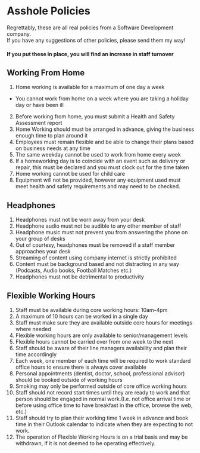 # Asshole Policies

Regrettably, these are all real policies from a Software Development company.  
If you have any suggestions of other policies, please send them my way!  
#### If you put these in place, you will find an increase in staff turnover  

## Working From Home

1. Home working is available for a maximum of one day a week
 - You cannot work from home on a week where you are taking a holiday day or have been ill
2. Before working from home, you must submit a Health and Safety Assessment report
3. Home Working should must be arranged in advance, giving the business enough time to plan around it
4. Employees must remain flexible and be able to change their plans based on business needs at any time
5. The same weekday cannot be used to work from home every week
6. If a homeworking day is to coincide with an event such as delivery or repair, this must be declared and you must clock out for the time taken
7. Home working cannot be used for child care
8. Equipment will not be provided, however any equipment used must meet health and safety requirements and may need to be checked.

## Headphones

1. Headphones must not be worn away from your desk
2. Headphone audio must not be audible to any other member of staff
3. Headphone music must not prevent you from answering the phone on your group of desks
4. Out of courtesy, headphones must be removed if a staff member approaches your desk
5. Streaming of content using company internet is strictly prohibited
6. Content must be background based and not distracting in any way (Podcasts, Audio books, Football Matches etc.)
7. Headphones must not be detrimental to productivity

## Flexible Working Hours

1. Staff must be available during core working hours: 10am-4pm
2. A maximum of 10 hours can be worked in a single day
3. Staff must make sure they are available outside core hours for meetings where needed
4. Flexible working hours are only available to senior/management levels
5. Flexible hours cannot be carried over from one week to the next
6. Staff should be aware of their line managers availability and plan their time accordingly
7. Each week, one member of each time will be required to work standard office hours to ensure there is always cover available
8. Personal appointments (dentist, doctor, school, professional advisor) should be booked outside of working hours
9. Smoking may only be performed outside of core office working hours
10. Staff should not record start times until they are ready to work and that person should be engaged in normal work.(I.e. not office arrival time or before using office time to have breakfast in the office, browse the web, etc.)
11. Staff should try to plan their working time 1 week in advance and book time in their Outlook calendar to indicate when they are expecting to not work.
12. The operation of Flexible Working Hours is on a trial basis and may be withdrawn, if it is not deemed to be operating effectively.
